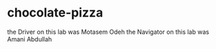 # chocolate-pizza

the Driver on this lab was Motasem Odeh
the Navigator on this lab was Amani Abdullah